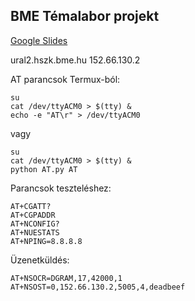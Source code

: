 ## BME Témalabor projekt

[Google Slides](https://goo.gl/Q8ppgK)


ural2.hszk.bme.hu 152.66.130.2


AT parancsok Termux-ból:
```
su
cat /dev/ttyACM0 > $(tty) & 
echo -e "AT\r" > /dev/ttyACM0
```
vagy
```
su
cat /dev/ttyACM0 > $(tty) & 
python AT.py AT
```


Parancsok teszteléshez:
```
AT+CGATT?
AT+CGPADDR
AT+NCONFIG?
AT+NUESTATS
AT+NPING=8.8.8.8
```


Üzenetküldés:
```
AT+NSOCR=DGRAM,17,42000,1
AT+NSOST=0,152.66.130.2,5005,4,deadbeef
```
